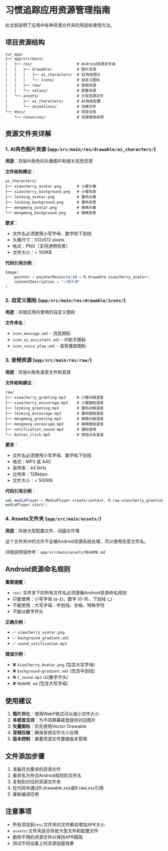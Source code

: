 # 习惯追踪应用资源管理指南

此文档说明了应用中各种资源文件夹的用途和使用方法。

## 项目资源结构

```
cur_app/
├── app/src/main/
│   ├── res/                    # Android资源文件夹
│   │   ├── drawable/           # 图片资源
│   │   │   ├── ai_characters/  # AI角色图片
│   │   │   └── icons/          # 自定义图标
│   │   ├── raw/                # 音频资源
│   │   └── values/             # 配置资源
│   └── assets/                 # 大型资源文件
│       ├── ai_characters/      # AI角色配置
│       └── animations/         # 动画文件
└── docs/                       # 项目文档
    └── resources/              # 资源使用说明
```

## 资源文件夹详解

### 1. AI角色图片资源 (`app/src/main/res/drawable/ai_characters/`)

**用途**：存放AI角色的头像图片和相关视觉资源

**文件结构建议**：
```
ai_characters/
├── xiaocherry_avatar.png       # 小樱头像
├── xiaocherry_background.png   # 小樱背景
├── leiming_avatar.png          # 雷鸣头像
├── leiming_background.png      # 雷鸣背景
├── mengmeng_avatar.png         # 萌萌头像
└── mengmeng_background.png     # 萌萌背景
```

**要求**：
- 文件名必须使用小写字母、数字和下划线
- 头像尺寸：512x512 pixels
- 格式：PNG（支持透明背景）
- 文件大小：< 100KB

**代码引用示例**：
```kotlin
Image(
    painter = painterResource(id = R.drawable.xiaocherry_avatar),
    contentDescription = "小樱头像"
)
```

### 2. 自定义图标 (`app/src/main/res/drawable/icons/`)

**用途**：存放应用内使用的自定义图标

**文件命名**：
- `icon_message.xml` - 消息图标
- `icon_ai_assistant.xml` - AI助手图标
- `icon_voice_play.xml` - 语音播放图标

### 3. 音频资源 (`app/src/main/res/raw/`)

**用途**：存放AI角色语音文件和音效

**文件结构建议**：
```
raw/
├── xiaocherry_greeting.mp3     # 小樱问候语音
├── xiaocherry_encourage.mp3    # 小樱鼓励语音
├── leiming_greeting.mp3        # 雷鸣问候语音
├── leiming_encourage.mp3       # 雷鸣鼓励语音
├── mengmeng_greeting.mp3       # 萌萌问候语音
├── mengmeng_encourage.mp3      # 萌萌鼓励语音
├── notification_sound.mp3      # 通知音效
└── button_click.mp3            # 按钮点击音效
```

**要求**：
- 文件名必须使用小写字母、数字和下划线
- 格式：MP3 或 AAC
- 采样率：44.1kHz
- 比特率：128kbps
- 文件大小：< 500KB

**代码引用示例**：
```kotlin
val mediaPlayer = MediaPlayer.create(context, R.raw.xiaocherry_greeting)
mediaPlayer.start()
```

### 4. Assets文件夹 (`app/src/main/assets/`)

**用途**：存放大型配置文件、动画文件等

这个文件夹中的文件不会被Android资源系统处理，可以使用任意文件名。

详细说明请参考：`app/src/main/assets/README.md`

## Android资源命名规则

**重要提醒**：
- `res/` 文件夹下的所有文件名必须遵循Android资源命名规则
- 只能使用：小写字母 (a-z)、数字 (0-9)、下划线 (_)
- 不能使用：大写字母、中划线、空格、特殊字符
- 不能以数字开头

**正确示例**：
- ✅ `xiaocherry_avatar.png`
- ✅ `background_gradient.xml`
- ✅ `sound_notification.mp3`

**错误示例**：
- ❌ `XiaoCherry_Avatar.png` (包含大写字母)
- ❌ `background-gradient.xml` (包含中划线)
- ❌ `1_sound.mp3` (以数字开头)
- ❌ `README.md` (包含大写字母)

## 使用建议

1. **图片优化**：使用WebP格式可以减小文件大小
2. **多密度支持**：为不同屏幕密度提供对应图片
3. **矢量图标**：优先使用Vector Drawable
4. **音频压缩**：确保音频文件大小合理
5. **版本控制**：重要资源文件要做版本管理

## 文件添加步骤

1. 准备符合要求的资源文件
2. 重命名为符合Android规则的文件名
3. 复制到对应的资源文件夹
4. 在代码中通过R.drawable.xxx或R.raw.xxx引用
5. 重新编译应用

## 注意事项

- 所有添加到`res/`文件夹的文件都会增加APK大小
- `assets/`文件夹适合存放大型文件和配置文件
- 删除不用的资源文件以保持APK精简
- 测试不同设备上的资源加载效果 
